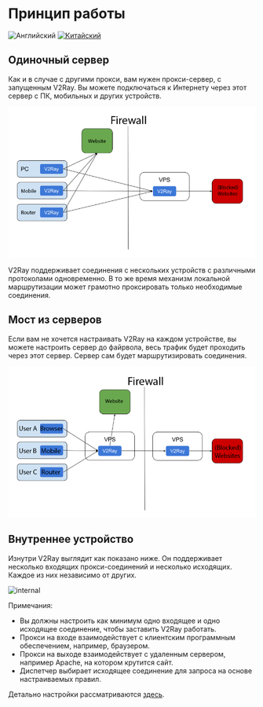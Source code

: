 # Принцип работы

![Английский](../resources/englishc.svg) [![Китайский](../resources/chinese.svg)](https://www.v2ray.com/chapter_00/workflow.html)

## Одиночный сервер

Как и в случае с другими прокси, вам нужен прокси-сервер, с запущенным V2Ray. Вы можете подключаться к Интернету через этот сервер с ПК, мобильных и других устройств.

![direct](../resources/direct.png)

V2Ray поддерживает соединения с нескольких устройств с различными протоколами одновременно. В то же время механизм локальной маршрутизации может грамотно проксировать только необходимые соединения.

## Мост из серверов

Если вам не хочется настраивать V2Ray на каждом устройстве, вы можете настроить сервер до файрвола, весь трафик будет проходить через этот сервер. Сервер сам будет маршрутизировать соединения.

![relay](../resources/relay.png)

## Внутреннее устройство

Изнутри V2Ray выглядит как показано ниже. Он поддерживает несколько входящих прокси-соединений и несколько исходящих. Каждое из них независимо от других.

![internal](../resources/internal.svg)

Примечания:

* Вы должны настроить как минимум одно входящее и одно исходящее соединение, чтобы заставить V2Ray работать.
* Прокси на входе взаимодействует с клиентским программным обеспечением, например, браузером.
* Прокси на выходе взаимодействует с удаленным сервером, например Apache, на котором крутится сайт.
* Диспетчер выбирает исходящее соединение для запроса на основе настраиваемых правил.

Детально настройки рассматриваются [здесь](../configuration/overview.md).
